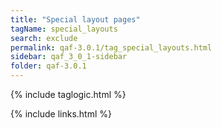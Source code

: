 ```yaml
---
title: "Special layout pages"
tagName: special_layouts
search: exclude
permalink: qaf-3.0.1/tag_special_layouts.html
sidebar: qaf_3_0_1-sidebar
folder: qaf-3.0.1
---
```


{% include taglogic.html %}

{% include links.html %}
